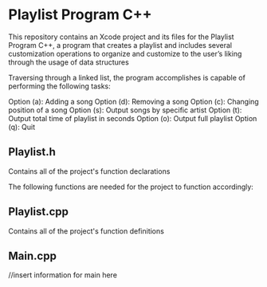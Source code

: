 # Playlist Program C++
This repository contains an Xcode project and its files for the Playlist Program C++, a program that creates a playlist and includes several customization operations to organize and customize to the user’s liking through the usage of data structures

Traversing through a linked list, the program accomplishes is capable of performing the following tasks:

Option (a): Adding a song
Option (d): Removing a song
Option (c): Changing position of a song
Option (s): Output songs by specific artist
Option (t): Output total time of playlist in seconds
Option (o): Output full playlist
Option (q): Quit

## Playlist.h
Contains all of the project's function declarations

The following functions are needed for the project to function accordingly:

## Playlist.cpp
Contains all of the project's function definitions

## Main.cpp
//insert information for main here
